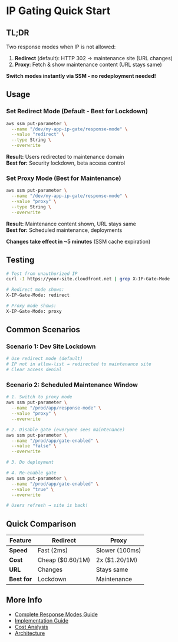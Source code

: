 # IP Gating Quick Start

## TL;DR

Two response modes when IP is not allowed:

1. **Redirect** (default): HTTP 302 → maintenance site (URL changes)
2. **Proxy**: Fetch & show maintenance content (URL stays same)

**Switch modes instantly via SSM - no redeployment needed!**

## Usage

### Set Redirect Mode (Default - Best for Lockdown)

```bash
aws ssm put-parameter \
  --name "/dev/my-app-ip-gate/response-mode" \
  --value "redirect" \
  --type String \
  --overwrite
```

**Result:** Users redirected to maintenance domain  
**Best for:** Security lockdown, beta access control

### Set Proxy Mode (Best for Maintenance)

```bash
aws ssm put-parameter \
  --name "/dev/my-app-ip-gate/response-mode" \
  --value "proxy" \
  --type String \
  --overwrite
```

**Result:** Maintenance content shown, URL stays same  
**Best for:** Scheduled maintenance, deployments

**Changes take effect in ~5 minutes** (SSM cache expiration)

## Testing

```bash
# Test from unauthorized IP
curl -I https://your-site.cloudfront.net | grep X-IP-Gate-Mode

# Redirect mode shows:
X-IP-Gate-Mode: redirect

# Proxy mode shows:
X-IP-Gate-Mode: proxy
```

## Common Scenarios

### Scenario 1: Dev Site Lockdown

```bash
# Use redirect mode (default)
# IP not in allow-list → redirected to maintenance site
# Clear access denial
```

### Scenario 2: Scheduled Maintenance Window

```bash
# 1. Switch to proxy mode
aws ssm put-parameter \
  --name "/prod/app/response-mode" \
  --value "proxy" \
  --overwrite

# 2. Disable gate (everyone sees maintenance)
aws ssm put-parameter \
  --name "/prod/app/gate-enabled" \
  --value "false" \
  --overwrite

# 3. Do deployment

# 4. Re-enable gate
aws ssm put-parameter \
  --name "/prod/app/gate-enabled" \
  --value "true" \
  --overwrite

# Users refresh → site is back!
```

## Quick Comparison

| Feature | Redirect | Proxy |
|---------|----------|-------|
| **Speed** | Fast (2ms) | Slower (100ms) |
| **Cost** | Cheap ($0.60/1M) | 2x ($1.20/1M) |
| **URL** | Changes | Stays same |
| **Best for** | Lockdown | Maintenance |

## More Info

- [Complete Response Modes Guide](./response-modes.md)
- [Implementation Guide](./implementation.md)
- [Cost Analysis](./cost.md)
- [Architecture](./architecture.md)
